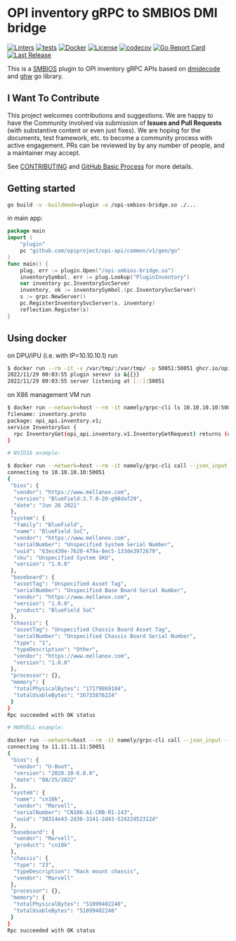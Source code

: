 # OPI inventory gRPC to SMBIOS DMI bridge

[![Linters](https://github.com/opiproject/opi-smbios-bridge/actions/workflows/linters.yml/badge.svg)](https://github.com/opiproject/opi-smbios-bridge/actions/workflows/linters.yml)
[![tests](https://github.com/opiproject/opi-smbios-bridge/actions/workflows/go.yml/badge.svg)](https://github.com/opiproject/opi-smbios-bridge/actions/workflows/go.yml)
[![Docker](https://github.com/opiproject/opi-smbios-bridge/actions/workflows/docker-publish.yml/badge.svg)](https://github.com/opiproject/opi-smbios-bridge/actions/workflows/docker-publish.yml)
[![License](https://img.shields.io/github/license/opiproject/opi-smbios-bridge?style=flat-square&color=blue&label=License)](https://github.com/opiproject/opi-smbios-bridge/blob/master/LICENSE)
[![codecov](https://codecov.io/gh/opiproject/opi-smbios-bridge/branch/main/graph/badge.svg)](https://codecov.io/gh/opiproject/opi-smbios-bridge)
[![Go Report Card](https://goreportcard.com/badge/github.com/opiproject/opi-smbios-bridge)](https://goreportcard.com/report/github.com/opiproject/opi-smbios-bridge)
[![Last Release](https://img.shields.io/github/v/release/opiproject/opi-smbios-bridge?label=Latest&style=flat-square&logo=go)](https://github.com/opiproject/opi-smbios-bridge/releases)

This is a [SMBIOS](https://www.dmtf.org/standards/smbios) plugin to OPI inventory gRPC APIs based on [dmidecode](https://linux.die.net/man/8/dmidecode) and [ghw](https://github.com/jaypipes/ghw) go library.

## I Want To Contribute

This project welcomes contributions and suggestions.  We are happy to have the Community involved via submission of **Issues and Pull Requests** (with substantive content or even just fixes). We are hoping for the documents, test framework, etc. to become a community process with active engagement.  PRs can be reviewed by by any number of people, and a maintainer may accept.

See [CONTRIBUTING](https://github.com/opiproject/opi/blob/main/CONTRIBUTING.md) and [GitHub Basic Process](https://github.com/opiproject/opi/blob/main/doc-github-rules.md) for more details.

## Getting started

```bash
go build -v -buildmode=plugin -o /opi-smbios-bridge.so ./...
```

 in main app:

```go
package main
import (
    "plugin"
    pc "github.com/opiproject/opi-api/common/v1/gen/go"
)
func main() {
    plug, err := plugin.Open("/opi-smbios-bridge.so")
    inventorySymbol, err := plug.Lookup("PluginInventory")
    var inventory pc.InventorySvcServer
    inventory, ok := inventorySymbol.(pc.InventorySvcServer)
    s := grpc.NewServer()
    pc.RegisterInventorySvcServer(s, inventory)
    reflection.Register(s)
}
```

## Using docker

on DPU/IPU (i.e. with IP=10.10.10.1) run

```bash
$ docker run --rm -it -v /var/tmp/:/var/tmp/ -p 50051:50051 ghcr.io/opiproject/opi-smbios-bridge:main
2022/11/29 00:03:55 plugin serevr is &{{}}
2022/11/29 00:03:55 server listening at [::]:50051
```

on X86 management VM run

```bash
$ docker run --network=host --rm -it namely/grpc-cli ls 10.10.10.10:50051 opi_api.inventory.v1.InventorySvc -l
filename: inventory.proto
package: opi_api.inventory.v1;
service InventorySvc {
  rpc InventoryGet(opi_api.inventory.v1.InventoryGetRequest) returns (opi_api.inventory.v1.InventoryGetResponse) {}
}

# NVIDIA example:

$ docker run --network=host --rm -it namely/grpc-cli call --json_input --json_output 10.10.10.10:50051 InventoryGet "{}"
connecting to 10.10.10.10:50051
{
 "bios": {
  "vendor": "https://www.mellanox.com",
  "version": "BlueField:3.7.0-20-g98daf29",
  "date": "Jun 26 2021"
 },
 "system": {
  "family": "BlueField",
  "name": "BlueField SoC",
  "vendor": "https://www.mellanox.com",
  "serialNumber": "Unspecified System Serial Number",
  "uuid": "63ec430e-7620-479a-8ec5-133de3972679",
  "sku": "Unspecified System SKU",
  "version": "1.0.0"
 },
 "baseboard": {
  "assetTag": "Unspecified Asset Tag",
  "serialNumber": "Unspecified Base Board Serial Number",
  "vendor": "https://www.mellanox.com",
  "version": "1.0.0",
  "product": "BlueField SoC"
 },
 "chassis": {
  "assetTag": "Unspecified Chassis Board Asset Tag",
  "serialNumber": "Unspecified Chassis Board Serial Number",
  "type": "1",
  "typeDescription": "Other",
  "vendor": "https://www.mellanox.com",
  "version": "1.0.0"
 },
 "processor": {},
 "memory": {
  "totalPhysicalBytes": "17179869184",
  "totalUsableBytes": "16733876224"
 }
}
Rpc succeeded with OK status

# MARVELL example:

docker run --network=host --rm -it namely/grpc-cli call --json_input --json_output 11.11.11.11:50051 InventoryGet "{}"
connecting to 11.11.11.11:50051
{
 "bios": {
  "vendor": "U-Boot",
  "version": "2020.10-6.0.0",
  "date": "08/25/2022"
 },
 "system": {
  "name": "cn10k",
  "vendor": "Marvell",
  "serialNumber": "CN106-A1-CRB-R1-143",
  "uuid": "30314e43-2d36-3141-2d43-52422d52312d"
 },
 "baseboard": {
  "vendor": "Marvell",
  "product": "cn10k"
 },
 "chassis": {
  "type": "23",
  "typeDescription": "Rack mount chassis",
  "vendor": "Marvell"
 },
 "processor": {},
 "memory": {
  "totalPhysicalBytes": "51099402240",
  "totalUsableBytes": "51099402240"
 }
}
Rpc succeeded with OK status
```
